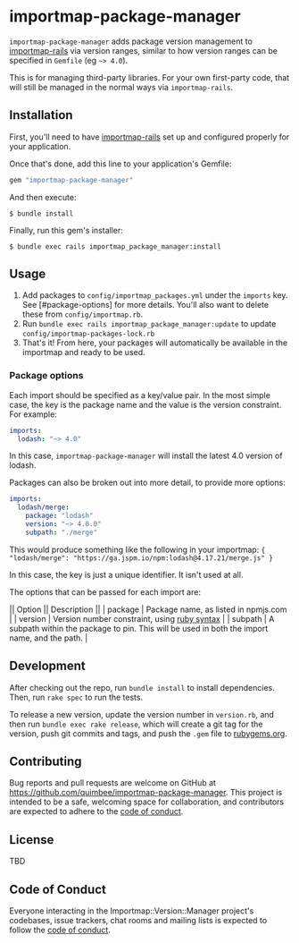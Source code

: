 # importmap-package-manager

`importmap-package-manager` adds package version management to [importmap-rails](https://github.com/rails/importmap-rails) via version ranges, similar to how version ranges can be specified in `Gemfile` (eg `~> 4.0`).

This is for managing third-party libraries. For your own first-party code, that will still be managed in the normal ways via `importmap-rails`.

## Installation

First, you'll need to have [importmap-rails](https://github.com/rails/importmap-rails) set up and configured properly for your application.

Once that's done, add this line to your application's Gemfile:

```ruby
gem "importmap-package-manager"
```

And then execute:

    $ bundle install

Finally, run this gem's installer:

    $ bundle exec rails importmap_package_manager:install

## Usage

1. Add packages to `config/importmap_packages.yml` under the `imports` key. See [#package-options] for more details. You'll also want to delete these from `config/importmap.rb`.
2. Run `bundle exec rails importmap_package_manager:update` to update `config/importmap-packages-lock.rb`
3. That's it! From here, your packages will automatically be available in the importmap and ready to be used.

### Package options

Each import should be specified as a key/value pair. In the most simple case, the key is the package name and the value is the version constraint. For example:

```yml
imports:
  lodash: "~> 4.0"
```

In this case, `importmap-package-manager` will install the latest 4.0 version of lodash.

Packages can also be broken out into more detail, to provide more options:

```yml
imports:
  lodash/merge:
    package: "lodash"
    version: "~> 4.0.0"
    subpath: "./merge"
```

This would produce something like the following in your importmap: `{ "lodash/merge": "https://ga.jspm.io/npm:lodash@4.17.21/merge.js" }`

In this case, the key is just a unique identifier. It isn't used at all.

The options that can be passed for each import are:

|| Option || Description ||
| package | Package name, as listed in npmjs.com |
| version | Version number constraint, using [ruby syntax](https://guides.rubygems.org/patterns/#pessimistic-version-constraint) |
| subpath | A subpath within the package to pin. This will be used in both the import name, and the path. |

## Development

After checking out the repo, run `bundle install` to install dependencies. Then, run `rake spec` to run the tests.

To release a new version, update the version number in `version.rb`, and then run `bundle exec rake release`, which will create a git tag for the version, push git commits and tags, and push the `.gem` file to [rubygems.org](https://rubygems.org).

## Contributing

Bug reports and pull requests are welcome on GitHub at https://github.com/quimbee/importmap-package-manager. This project is intended to be a safe, welcoming space for collaboration, and contributors are expected to adhere to the [code of conduct](https://github.com/quimbee/importmap-package-manager/blob/master/CODE_OF_CONDUCT.md).


## License

TBD

## Code of Conduct

Everyone interacting in the Importmap::Version::Manager project's codebases, issue trackers, chat rooms and mailing lists is expected to follow the [code of conduct](https://github.com/quimbee/importmap-package-manager/blob/master/CODE_OF_CONDUCT.md).
